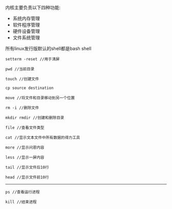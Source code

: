 内核主要负责以下四种功能:
* 系统内存管理
* 软件程序管理
* 硬件设备管理
* 文件系统管理


所有linux发行版默认的shell都是bash shell

`setterm -reset //用于清屏`

`pwd //当前目录`

`touch //创建文件`

`cp source destination`

`move //将文件和目录移动到另一个位置`

`rm -i //删除文件`

`mkdir rmdir //创建和删除目录`

`file //查看文件类型`

`cat //显示文本文件中所有数据的得力工具`

`more //显示问恩内容`

`less //显示一屏内容`

`tail //显示文件后10行`

`head //显示文件前10行`

***

`ps //查看运行进程`

`kill //结束进程`

